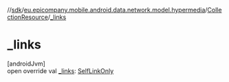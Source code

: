 //[sdk](../../../index.md)/[eu.epicompany.mobile.android.data.network.model.hypermedia](../index.md)/[CollectionResource](index.md)/[_links](_links.md)

# _links

[androidJvm]\
open override val [_links](_links.md): [SelfLinkOnly](../-self-link-only/index.md)
